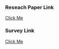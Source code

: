 ### Reseach Paper Link
<a href="https://www.mdpi.com/2079-7737/10/12/1347">Click Me </a>

### Survey Link
<a href="https://docs.google.com/document/d/1UQLmGmHr3QWHvGedZMhj2U3YROhByBYZhMFjrgCTuiQ/edit">Click Me </a>

